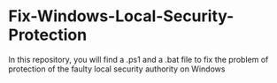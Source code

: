 # Fix-Windows-Local-Security-Protection
In this repository, you will find a .ps1 and a .bat file to fix the problem of protection of the faulty local security authority on Windows 
